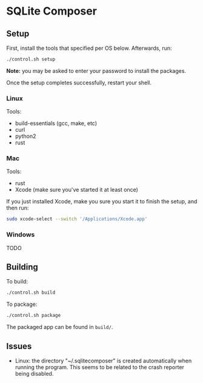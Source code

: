# SQLite Composer

## Setup

First, install the tools that specified per OS below. Afterwards, run:

```bash
./control.sh setup
```

**Note:** you may be asked to enter your password to install the packages.

Once the setup completes successfully, restart your shell.

### Linux

Tools:

- build-essentials (gcc, make, etc)
- curl
- python2
- rust

### Mac

Tools:

- rust
- Xcode (make sure you've started it at least once)

If you just installed Xcode, make you sure you start it to finish the setup, and then run:

```bash
sudo xcode-select --switch '/Applications/Xcode.app'
```

### Windows

TODO

## Building

To build:

```bash
./control.sh build
```

To package:

```bash
./control.sh package
```

The packaged app can be found in `build/`.

## Issues

- Linux: the directory "~/.sqlitecomposer" is created automatically when running the program. This seems to be related to the crash reporter being disabled.
